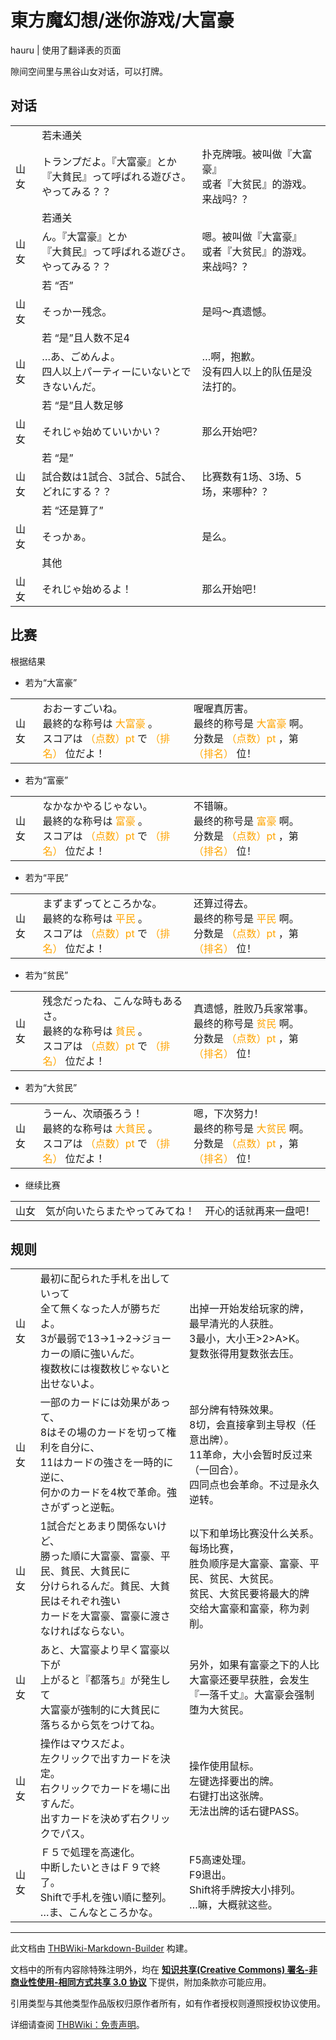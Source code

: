# 東方魔幻想/迷你游戏/大富豪

<!-- source html: G:\repos\THBWiki-Markdown-Builder\THBWikiMarkdown\Temp\main\6\61\ns0%3A%E6%9D%B1%E6%96%B9%E9%AD%94%E5%B9%BB%E6%83%B3%2F%E8%BF%B7%E4%BD%A0%E6%B8%B8%E6%88%8F%2F%E5%A4%A7%E5%AF%8C%E8%B1%AA.html -->

hauru | 使用了翻译表的页面

隙间空间里与黑谷山女对话，可以打牌。

## 对话

<table><tbody><tr class="tt-status-header" id="对话-1" data-pos="&#91;&quot;\u5bf9\u8bdd&quot;,1&#93;"><td class="tt-s" lang="zh"><div class="poem"></div></td><td colspan="2" class="tt-status" lang="zh"><div class="poem">若未通关</div></td></tr><tr class="tt-content" id="对话-2" data-pos="&#91;&quot;\u5bf9\u8bdd&quot;,2&#93;"><td id="山女" class="tt-char" lang="zh"><div class="poem">山女</div></td><td class="tt-ja" lang="ja"><div class="poem">トランプだよ。『大富豪』とか<br>『大貧民』って呼ばれる遊びさ。やってみる？？</div></td><td class="tt-zh" lang="zh"><div class="poem">扑克牌哦。被叫做『大富豪』<br>或者『大贫民』的游戏。来战吗？？</div></td></tr><tr class="tt-status-header" id="对话-3" data-pos="&#91;&quot;\u5bf9\u8bdd&quot;,3&#93;"><td class="tt-s" lang="zh"><div class="poem"></div></td><td colspan="2" class="tt-status" lang="zh"><div class="poem">若通关</div></td></tr><tr class="tt-content" id="对话-4" data-pos="&#91;&quot;\u5bf9\u8bdd&quot;,4&#93;"><td id="山女" class="tt-char" lang="zh"><div class="poem">山女</div></td><td class="tt-ja" lang="ja"><div class="poem">ん。『大富豪』とか<br>『大貧民』って呼ばれる遊びさ。やってみる？？</div></td><td class="tt-zh" lang="zh"><div class="poem">嗯。被叫做『大富豪』<br>或者『大贫民』的游戏。来战吗？？</div></td></tr><tr class="tt-status-header" id="对话-5" data-pos="&#91;&quot;\u5bf9\u8bdd&quot;,5&#93;"><td class="tt-s" lang="zh"><div class="poem"></div></td><td colspan="2" class="tt-status" lang="zh"><div class="poem">若 “否”</div></td></tr><tr class="tt-content" id="对话-6" data-pos="&#91;&quot;\u5bf9\u8bdd&quot;,6&#93;"><td id="山女" class="tt-char" lang="zh"><div class="poem">山女</div></td><td class="tt-ja" lang="ja"><div class="poem">そっかー残念。</div></td><td class="tt-zh" lang="zh"><div class="poem">是吗～真遗憾。</div></td></tr><tr class="tt-status-header" id="对话-7" data-pos="&#91;&quot;\u5bf9\u8bdd&quot;,7&#93;"><td class="tt-s" lang="zh"><div class="poem"></div></td><td colspan="2" class="tt-status" lang="zh"><div class="poem">若 “是”且人数不足4</div></td></tr><tr class="tt-content" id="对话-8" data-pos="&#91;&quot;\u5bf9\u8bdd&quot;,8&#93;"><td id="山女" class="tt-char" lang="zh"><div class="poem">山女</div></td><td class="tt-ja" lang="ja"><div class="poem">…あ、ごめんよ。<br>四人以上パーティーにいないとできないんだ。</div></td><td class="tt-zh" lang="zh"><div class="poem">…啊，抱歉。<br>没有四人以上的队伍是没法打的。</div></td></tr><tr class="tt-status-header" id="对话-9" data-pos="&#91;&quot;\u5bf9\u8bdd&quot;,9&#93;"><td class="tt-s" lang="zh"><div class="poem"></div></td><td colspan="2" class="tt-status" lang="zh"><div class="poem">若 “是”且人数足够</div></td></tr><tr class="tt-content" id="对话-10" data-pos="&#91;&quot;\u5bf9\u8bdd&quot;,10&#93;"><td id="山女" class="tt-char" lang="zh"><div class="poem">山女</div></td><td class="tt-ja" lang="ja"><div class="poem">それじゃ始めていいかい？</div></td><td class="tt-zh" lang="zh"><div class="poem">那么开始吧？</div></td></tr><tr class="tt-status-header" id="对话-11" data-pos="&#91;&quot;\u5bf9\u8bdd&quot;,11&#93;"><td class="tt-s" lang="zh"><div class="poem"></div></td><td colspan="2" class="tt-status" lang="zh"><div class="poem">若 “是”</div></td></tr><tr class="tt-content" id="对话-12" data-pos="&#91;&quot;\u5bf9\u8bdd&quot;,12&#93;"><td id="山女" class="tt-char" lang="zh"><div class="poem">山女</div></td><td class="tt-ja" lang="ja"><div class="poem">試合数は1試合、3試合、5試合、どれにする？？</div></td><td class="tt-zh" lang="zh"><div class="poem">比赛数有1场、3场、5场，来哪种？？</div></td></tr><tr class="tt-status-header" id="对话-13" data-pos="&#91;&quot;\u5bf9\u8bdd&quot;,13&#93;"><td class="tt-s" lang="zh"><div class="poem"></div></td><td colspan="2" class="tt-status" lang="zh"><div class="poem">若 “还是算了”</div></td></tr><tr class="tt-content" id="对话-14" data-pos="&#91;&quot;\u5bf9\u8bdd&quot;,14&#93;"><td id="山女" class="tt-char" lang="zh"><div class="poem">山女</div></td><td class="tt-ja" lang="ja"><div class="poem">そっかぁ。</div></td><td class="tt-zh" lang="zh"><div class="poem">是么。</div></td></tr><tr class="tt-status-header" id="对话-15" data-pos="&#91;&quot;\u5bf9\u8bdd&quot;,15&#93;"><td class="tt-s" lang="zh"><div class="poem"></div></td><td colspan="2" class="tt-status" lang="zh"><div class="poem">其他</div></td></tr><tr class="tt-content" id="对话-16" data-pos="&#91;&quot;\u5bf9\u8bdd&quot;,16&#93;"><td id="山女" class="tt-char" lang="zh"><div class="poem">山女</div></td><td class="tt-ja" lang="ja"><div class="poem">それじゃ始めるよ！</div></td><td class="tt-zh" lang="zh"><div class="poem">那么开始吧！</div></td></tr></tbody></table>


## 比赛
根据结果

- 若为“大富豪”


<table><tbody><tr class="tt-content" id="比赛-1" data-pos="&#91;&quot;\u6bd4\u8d5b&quot;,1&#93;"><td id="山女" class="tt-char" lang="zh"><div class="poem">山女</div></td><td class="tt-ja" lang="ja"><div class="poem">おおーすごいね。<br>最終的な称号は <span style="color:orange;">大富豪</span> 。<br>スコアは <span style="color:orange;">（点数）pt</span> で <span style="color:orange;">（排名）</span> 位だよ！</div></td><td class="tt-zh" lang="zh"><div class="poem">喔喔真厉害。<br>最终的称号是 <span style="color:orange;">大富豪</span> 啊。<br>分数是 <span style="color:orange;">（点数）pt</span> ，第 <span style="color:orange;">（排名）</span> 位！</div></td></tr></tbody></table>


- 若为“富豪”


<table><tbody><tr class="tt-content" id="比赛-3" data-pos="&#91;&quot;\u6bd4\u8d5b&quot;,3&#93;"><td id="山女" class="tt-char" lang="zh"><div class="poem">山女</div></td><td class="tt-ja" lang="ja"><div class="poem">なかなかやるじゃない。<br>最終的な称号は <span style="color:orange;">富豪</span> 。<br>スコアは <span style="color:orange;">（点数）pt</span> で <span style="color:orange;">（排名）</span> 位だよ！</div></td><td class="tt-zh" lang="zh"><div class="poem">不错嘛。<br>最终的称号是 <span style="color:orange;">富豪</span> 啊。<br>分数是 <span style="color:orange;">（点数）pt</span> ，第 <span style="color:orange;">（排名）</span> 位！</div></td></tr></tbody></table>


- 若为“平民”


<table><tbody><tr class="tt-content" id="比赛-5" data-pos="&#91;&quot;\u6bd4\u8d5b&quot;,5&#93;"><td id="山女" class="tt-char" lang="zh"><div class="poem">山女</div></td><td class="tt-ja" lang="ja"><div class="poem">まずまずってところかな。<br>最終的な称号は <span style="color:orange;">平民</span> 。<br>スコアは <span style="color:orange;">（点数）pt</span> で <span style="color:orange;">（排名）</span> 位だよ！</div></td><td class="tt-zh" lang="zh"><div class="poem">还算过得去。<br>最终的称号是 <span style="color:orange;">平民</span> 啊。<br>分数是 <span style="color:orange;">（点数）pt</span> ，第 <span style="color:orange;">（排名）</span> 位！</div></td></tr></tbody></table>


- 若为“贫民”


<table><tbody><tr class="tt-content" id="比赛-7" data-pos="&#91;&quot;\u6bd4\u8d5b&quot;,7&#93;"><td id="山女" class="tt-char" lang="zh"><div class="poem">山女</div></td><td class="tt-ja" lang="ja"><div class="poem">残念だったね、こんな時もあるさ。<br>最終的な称号は <span style="color:orange;">貧民</span> 。<br>スコアは <span style="color:orange;">（点数）pt</span> で <span style="color:orange;">（排名）</span> 位だよ！</div></td><td class="tt-zh" lang="zh"><div class="poem">真遗憾，胜败乃兵家常事。<br>最终的称号是 <span style="color:orange;">贫民</span> 啊。<br>分数是 <span style="color:orange;">（点数）pt</span> ，第 <span style="color:orange;">（排名）</span> 位！</div></td></tr></tbody></table>


- 若为“大贫民”


<table><tbody><tr class="tt-content" id="比赛-9" data-pos="&#91;&quot;\u6bd4\u8d5b&quot;,9&#93;"><td id="山女" class="tt-char" lang="zh"><div class="poem">山女</div></td><td class="tt-ja" lang="ja"><div class="poem">うーん、次頑張ろう！<br>最終的な称号は <span style="color:orange;">大貧民</span> 。<br>スコアは <span style="color:orange;">（点数）pt</span> で <span style="color:orange;">（排名）</span> 位だよ！</div></td><td class="tt-zh" lang="zh"><div class="poem">嗯，下次努力！<br>最终的称号是 <span style="color:orange;">大贫民</span> 啊。<br>分数是 <span style="color:orange;">（点数）pt</span> ，第 <span style="color:orange;">（排名）</span> 位！</div></td></tr></tbody></table>


- 继续比赛


<table><tbody><tr class="tt-content" id="比赛-11" data-pos="&#91;&quot;\u6bd4\u8d5b&quot;,11&#93;"><td id="山女" class="tt-char" lang="zh"><div class="poem">山女</div></td><td class="tt-ja" lang="ja"><div class="poem">気が向いたらまたやってみてね！</div></td><td class="tt-zh" lang="zh"><div class="poem">开心的话就再来一盘吧！</div></td></tr></tbody></table>


## 规则

<table><tbody><tr class="tt-content" id="规则-1" data-pos="&#91;&quot;\u89c4\u5219&quot;,1&#93;"><td id="山女" class="tt-char" lang="zh"><div class="poem">山女</div></td><td class="tt-ja" lang="ja"><div class="poem">最初に配られた手札を出していって<br>全て無くなった人が勝ちだよ。<br>3が最弱で13→1→2→ジョーカーの順に強いんだ。<br>複数枚には複数枚じゃないと出せないよ。</div></td><td class="tt-zh" lang="zh"><div class="poem">出掉一开始发给玩家的牌，<br>最早清光的人获胜。<br>3最小，大小王&gt;2&gt;A&gt;K。<br>复数张得用复数张去压。</div></td></tr><tr class="tt-content" id="规则-2" data-pos="&#91;&quot;\u89c4\u5219&quot;,2&#93;"><td id="山女" class="tt-char" lang="zh"><div class="poem">山女</div></td><td class="tt-ja" lang="ja"><div class="poem">一部のカードには効果があって、<br>8はその場のカードを切って権利を自分に、<br>11はカードの強さを一時的に逆に、<br>何かのカードを4枚で革命。強さがずっと逆転。</div></td><td class="tt-zh" lang="zh"><div class="poem">部分牌有特殊效果。<br>8切，会直接拿到主导权（任意出牌）。<br>11革命，大小会暂时反过来（一回合）。<br>四同点也会革命。不过是永久逆转。</div></td></tr><tr class="tt-content" id="规则-3" data-pos="&#91;&quot;\u89c4\u5219&quot;,3&#93;"><td id="山女" class="tt-char" lang="zh"><div class="poem">山女</div></td><td class="tt-ja" lang="ja"><div class="poem">1試合だとあまり関係ないけど、<br>勝った順に大富豪、富豪、平民、貧民、大貧民に<br>分けられるんだ。貧民、大貧民はそれぞれ強い<br>カードを大富豪、富豪に渡さなければならない。</div></td><td class="tt-zh" lang="zh"><div class="poem">以下和单场比赛没什么关系。每场比赛，<br>胜负顺序是大富豪、富豪、平民、贫民、大贫民。<br>贫民、大贫民要将最大的牌<br>交给大富豪和富豪，称为剥削。</div></td></tr><tr class="tt-content" id="规则-4" data-pos="&#91;&quot;\u89c4\u5219&quot;,4&#93;"><td id="山女" class="tt-char" lang="zh"><div class="poem">山女</div></td><td class="tt-ja" lang="ja"><div class="poem">あと、大富豪より早く富豪以下が<br>上がると『都落ち』が発生して<br>大富豪が強制的に大貧民に<br>落ちるから気をつけてね。</div></td><td class="tt-zh" lang="zh"><div class="poem">另外，如果有富豪之下的人比<br>大富豪还要早获胜，会发生<br>『一落千丈』。大富豪会强制<br>堕为大贫民。</div></td></tr><tr class="tt-content" id="规则-5" data-pos="&#91;&quot;\u89c4\u5219&quot;,5&#93;"><td id="山女" class="tt-char" lang="zh"><div class="poem">山女</div></td><td class="tt-ja" lang="ja"><div class="poem">操作はマウスだよ。<br>左クリックで出すカードを決定。<br>右クリックでカードを場に出すんだ。<br>出すカードを決めず右クリックでパス。</div></td><td class="tt-zh" lang="zh"><div class="poem">操作使用鼠标。<br>左键选择要出的牌。<br>右键打出这张牌。<br>无法出牌的话右键PASS。</div></td></tr><tr class="tt-content" id="规则-6" data-pos="&#91;&quot;\u89c4\u5219&quot;,6&#93;"><td id="山女" class="tt-char" lang="zh"><div class="poem">山女</div></td><td class="tt-ja" lang="ja"><div class="poem">Ｆ５で処理を高速化。<br>中断したいときはＦ９で終了。<br>Shiftで手札を強い順に整列。<br>…ま、こんなところかな。</div></td><td class="tt-zh" lang="zh"><div class="poem">F5高速处理。<br>F9退出。<br>Shift将手牌按大小排列。<br>…嘛，大概就这些。</div></td></tr></tbody></table>


  
  

  





---

此文档由 [THBWiki-Markdown-Builder](https://github.com/Delsin-Yu/THBWiki-Markdown-Builder) 构建。

文档中的所有内容除特殊注明外，均在 [**知识共享(Creative Commons) 署名-非商业性使用-相同方式共享 3.0 协议**](https://creativecommons.org/licenses/by-sa/3.0/deed.zh-hans) 下提供，附加条款亦可能应用。

引用类型与其他类型作品版权归原作者所有，如有作者授权则遵照授权协议使用。

详细请查阅 [THBWiki：免责声明](https://thbwiki.cc/THBWiki:%E5%85%8D%E8%B4%A3%E5%A3%B0%E6%98%8E)。

